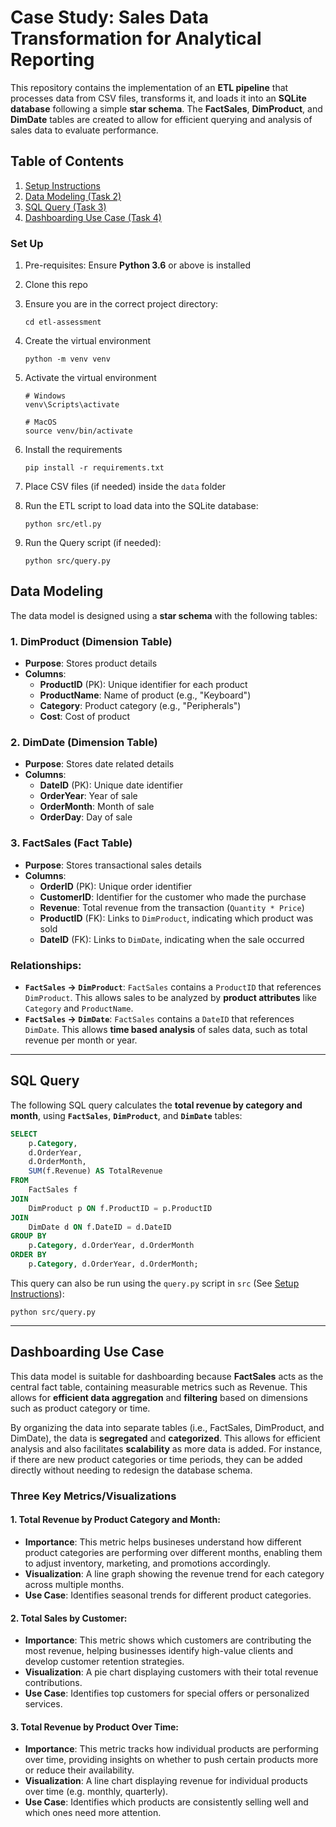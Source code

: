 # Case Study: Sales Data Transformation for Analytical Reporting

This repository contains the implementation of an **ETL pipeline** that processes data from CSV files, transforms it, and loads it into an **SQLite database** following a simple **star schema**. The **FactSales**, **DimProduct**, and **DimDate** tables are created to allow for efficient querying and analysis of sales data to evaluate performance.

## Table of Contents

1. [Setup Instructions](#set-up)
2. [Data Modeling (Task 2)](#data-modeling)
3. [SQL Query (Task 3)](#sql-query)
4. [Dashboarding Use Case (Task 4)](#dashboarding-use-case)

### Set Up

1. Pre-requisites: Ensure **Python 3.6** or above is installed
2. Clone this repo
3. Ensure you are in the correct project directory:

   ```
   cd etl-assessment
   ```

4. Create the virtual environment
   ```
   python -m venv venv
   ```
5. Activate the virtual environment

   ```
   # Windows
   venv\Scripts\activate

   # MacOS
   source venv/bin/activate
   ```

6. Install the requirements

   ```
   pip install -r requirements.txt
   ```

7. Place CSV files (if needed) inside the `data` folder

8. Run the ETL script to load data into the SQLite database:

   ```
   python src/etl.py
   ```

9. Run the Query script (if needed):
   ```
   python src/query.py
   ```

## Data Modeling

The data model is designed using a **star schema** with the following tables:

### 1. **DimProduct** (Dimension Table)

- **Purpose**: Stores product details
- **Columns**:
  - **ProductID** (PK): Unique identifier for each product
  - **ProductName**: Name of product (e.g., "Keyboard")
  - **Category**: Product category (e.g., "Peripherals")
  - **Cost**: Cost of product

### 2. **DimDate** (Dimension Table)

- **Purpose**: Stores date related details
- **Columns**:
  - **DateID** (PK): Unique date identifier
  - **OrderYear**: Year of sale
  - **OrderMonth**: Month of sale
  - **OrderDay**: Day of sale

### 3. **FactSales** (Fact Table)

- **Purpose**: Stores transactional sales details
- **Columns**:
  - **OrderID** (PK): Unique order identifier
  - **CustomerID**: Identifier for the customer who made the purchase
  - **Revenue**: Total revenue from the transaction (`Quantity * Price`)
  - **ProductID** (FK): Links to `DimProduct`, indicating which product was sold
  - **DateID** (FK): Links to `DimDate`, indicating when the sale occurred

### Relationships:

- **`FactSales` → `DimProduct`**: `FactSales` contains a `ProductID` that references `DimProduct`. This allows sales to be analyzed by **product attributes** like `Category` and `ProductName`.
- **`FactSales` → `DimDate`**: `FactSales` contains a `DateID` that references `DimDate`. This allows **time based analysis** of sales data, such as total revenue per month or year.

---

## SQL Query

The following SQL query calculates the **total revenue by category and month**, using **`FactSales`**, **`DimProduct`**, and **`DimDate`** tables:

```sql
SELECT
    p.Category,
    d.OrderYear,
    d.OrderMonth,
    SUM(f.Revenue) AS TotalRevenue
FROM
    FactSales f
JOIN
    DimProduct p ON f.ProductID = p.ProductID
JOIN
    DimDate d ON f.DateID = d.DateID
GROUP BY
    p.Category, d.OrderYear, d.OrderMonth
ORDER BY
    p.Category, d.OrderYear, d.OrderMonth;
```

This query can also be run using the `query.py` script in `src` (See [Setup Instructions](#set-up)):

```
python src/query.py
```

---

## Dashboarding Use Case

This data model is suitable for dashboarding because **FactSales** acts as the central fact table, containing measurable metrics such as Revenue. This allows for **efficient data aggregation** and **filtering** based on dimensions such as product category or time.

By organizing the data into separate tables (i.e., FactSales, DimProduct, and DimDate), the data is **segregated** and **categorized**. This allows for efficient analysis and also facilitates **scalability** as more data is added. For instance, if there are new product categories or time periods, they can be added directly without needing to redesign the database schema.

### Three Key Metrics/Visualizations

#### 1. **Total Revenue by Product Category and Month:**

- **Importance**: This metric helps busineses understand how different product categories are performing over different months, enabling them to adjust inventory, marketing, and promotions accordingly.
- **Visualization**: A line graph showing the revenue trend for each category across multiple months.
- **Use Case**: Identifies seasonal trends for different product categories.

#### 2. **Total Sales by Customer:**

- **Importance**: This metric shows which customers are contributing the most revenue, helping businesses identify high-value clients and develop customer retention strategies.
- **Visualization**: A pie chart displaying customers with their total revenue contributions.
- **Use Case**: Identifies top customers for special offers or personalized services.

#### 3. **Total Revenue by Product Over Time:**

- **Importance**: This metric tracks how individual products are performing over time, providing insights on whether to push certain products more or reduce their availability.
- **Visualization**: A line chart displaying revenue for individual products over time (e.g. monthly, quarterly).
- **Use Case**: Identifies which products are consistently selling well and which ones need more attention.
